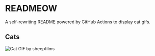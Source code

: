 # READMEOW

A self-rewriting README powered by GitHub Actions to display cat gifs.

## Cats

![Cat GIF by sheepfilms](https://media2.giphy.com/media/zZMTVkTeEfeEg/200.gif?cid=9acd02da0pqhyggq1r70q2rktqamoar0h3fk2luwa1tjngki&ep=v1_gifs_search&rid=200.gif&ct=g)
